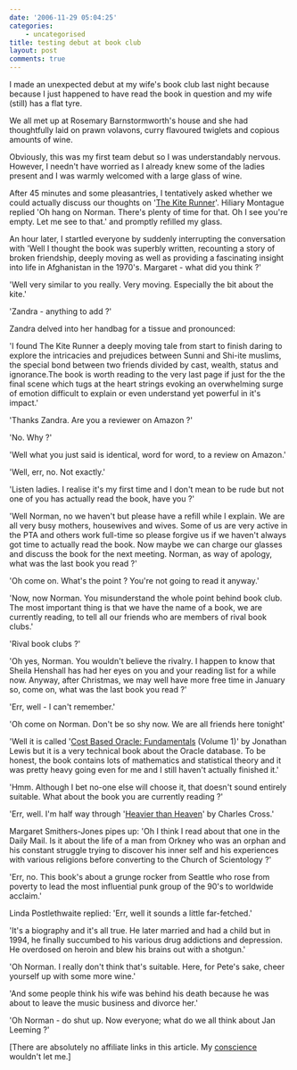 ```yaml
---
date: '2006-11-29 05:04:25'
categories:
    - uncategorised
title: testing debut at book club
layout: post
comments: true
---
```

I made an unexpected debut at my wife's book club last night because
because I just happened to have read the book in question and my wife
(still) has a flat tyre.

We all met up at Rosemary Barnstormworth's house and she had
thoughtfully laid on prawn volavons, curry flavoured twiglets and
copious amounts of wine.

Obviously, this was my first team debut so I was understandably nervous.
However, I needn't have worried as I already knew some of the ladies
present and I was warmly welcomed with a large glass of wine.

After 45 minutes and some pleasantries, I tentatively asked whether we
could actually discuss our thoughts on '[The Kite
Runner](http://www.amazon.co.uk/Kite-Runner-Khaled-Hosseini/dp/0747566534/sr=1-1/qid=1164747783/ref=sr_1_1/203-2869917-8143900?ie=UTF8&s=books)'.
Hiliary Montague replied 'Oh hang on Norman. There's plenty of time for
that. Oh I see you're empty. Let me see to that.' and promptly refilled
my glass.

An hour later, I startled everyone by suddenly interrupting the
conversation with 'Well I thought the book was superbly written,
recounting a story of broken friendship, deeply moving as well as
providing a fascinating insight into life in Afghanistan in the 1970's.
Margaret - what did you think ?'

'Well very similar to you really. Very moving. Especially the bit about
the kite.'

'Zandra - anything to add ?'

Zandra delved into her handbag for a tissue and pronounced:

'I found The Kite Runner a deeply moving tale from start to finish
daring to explore the intricacies and prejudices between Sunni and
Shi-ite muslims, the special bond between two friends divided by cast,
wealth, status and ignorance.The book is worth reading to the very last
page if just for the the final scene which tugs at the heart strings
evoking an overwhelming surge of emotion difficult to explain or even
understand yet powerful in it's impact.'

'Thanks Zandra. Are you a reviewer on Amazon ?'

'No. Why ?'

'Well what you just said is identical, word for word, to a review on
Amazon.'

'Well, err, no. Not exactly.'

'Listen ladies. I realise it's my first time and I don't mean to be rude
but not one of you has actually read the book, have you ?'

'Well Norman, no we haven't but please have a refill while I explain. We
are all very busy mothers, housewives and wives. Some of us are very
active in the PTA and others work full-time so please forgive us if we
haven't always got time to actually read the book. Now maybe we can
charge our glasses and discuss the book for the next meeting. Norman, as
way of apology, what was the last book you read ?'

'Oh come on. What's the point ? You're not going to read it anyway.'

'Now, now Norman. You misunderstand the whole point behind book club.
The most important thing is that we have the name of a book, we are
currently reading, to tell all our friends who are members of rival book
clubs.'

'Rival book clubs ?'

'Oh yes, Norman. You wouldn't believe the rivalry. I happen to know that
Sheila Henshall has had her eyes on you and your reading list for a
while now. Anyway, after Christmas, we may well have more free time in
January so, come on, what was the last book you read ?'

'Err, well - I can't remember.'

'Oh come on Norman. Don't be so shy now. We are all friends here
tonight'

'Well it is called '[Cost Based Oracle:
Fundamentals](http://www.amazon.co.uk/Cost-Based-Oracle-Fundamentals-v/dp/1590596366/sr=1-1/qid=1164751165/ref=sr_1_1/203-2869917-8143900?ie=UTF8&s=books)
(Volume 1)' by Jonathan Lewis but it is a very technical book about the
Oracle database. To be honest, the book contains lots of mathematics and
statistical theory and it was pretty heavy going even for me and I still
haven't actually finished it.'

'Hmm. Although I bet no-one else will choose it, that doesn't sound
entirely suitable. What about the book you are currently reading ?'

'Err, well. I'm half way through '[Heavier than
Heaven](http://www.amazon.co.uk/Heavier-Than-Heaven-Biography-Cobain/dp/0340739398/sr=1-1/qid=1164750166/ref=sr_1_1/203-2869917-8143900?ie=UTF8&s=books)'
by Charles Cross.'

Margaret Smithers-Jones pipes up: 'Oh I think I read about that one in
the Daily Mail. Is it about the life of a man from Orkney who was an
orphan and his constant struggle trying to discover his inner self and
his experiences with various religions before converting to the Church
of Scientology ?'

'Err, no. This book's about a grunge rocker from Seattle who rose from
poverty to lead the most influential punk group of the 90's to worldwide
acclaim.'

Linda Postlethwaite replied: 'Err, well it sounds a little far-fetched.'

'It's a biography and it's all true. He later married and had a child
but in 1994, he finally succumbed to his various drug addictions and
depression. He overdosed on heroin and blew his brains out with a
shotgun.'

'Oh Norman. I really don't think that's suitable. Here, for Pete's sake,
cheer yourself up with some more wine.'

'And some people think his wife was behind his death because he was
about to leave the music business and divorce her.'

'Oh Norman - do shut up. Now everyone; what do we all think about Jan
Leeming ?'

[There are absolutely no affiliate links in this article. My
[conscience](http://www.nbrightside.com/blog/2005/12/22/confession-time/)
wouldn't let me.]
